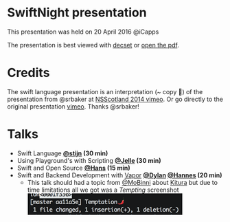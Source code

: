 # SwiftNight presentation

This presentation was held on 20 April 2016 @iCapps

The presentation is best viewed with [decset](http://www.decksetapp.com) or [open the pdf](https://github.com/icapps/swiftNight_SwiftBeyondTheMac/blob/master/presentation.pdf).

# Credits
The swift language presentation is an interpretation (~ copy 🤔) of the presentation from @srbaker at [NSScotland 2014 vimeo](https://vimeo.com/search?q=nsscotland+2014). Or go directly to the original presentation [vimeo](https://vimeo.com/album/3132071/video/111942502). Thanks @srbaker!

# Talks
- Swift Language __[@stijn](https://twitter.com/doozMen) (30 min)__
- Using Playground's with Scripting __[@Jelle](https://twitter.com/fousa) (30 min)__
- Swift and Open Source __[@Hans](https://twitter.com/herre_84) (15 min)__
- Swift and Backend Development with [Vapor](https://github.com/qutheory/vapor) __[@Dylan](https://twitter.com/dylangyesbreghs) [@Hannes](https://twitter.com/VDBHannes) (20 min)__
  - This talk should had a topic from [@MoBinni](https://twitter.com/MoBinni) about [Kitura](https://github.com/IBM-Swift/Kitura) but due to time limitations all we got was a _Tempting_ screenshot
  ![](Kitura.png)
